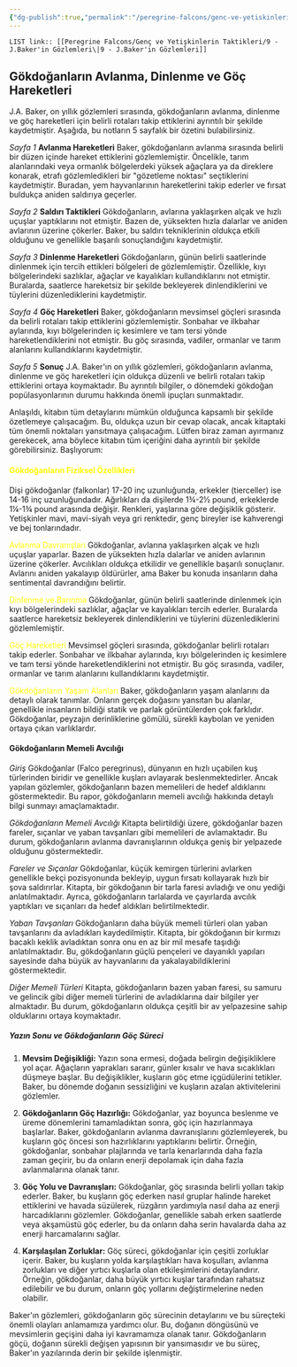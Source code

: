 ```yaml
---
{"dg-publish":true,"permalink":"/peregrine-falcons/genc-ve-yetiskinlerin-taktikleri/9-j-baker-in-goezlemleri/","updated":"2024-09-17T17:38:04.197+03:00"}
---
```


`LIST link:: [[Peregrine Falcons/Genç ve Yetişkinlerin Taktikleri/9 - J.Baker'in Gözlemleri\|9 - J.Baker'in Gözlemleri]]
`

## Gökdoğanların Avlanma, Dinlenme ve Göç Hareketleri

J.A. Baker, on yıllık gözlemleri sırasında, gökdoğanların avlanma, dinlenme ve göç hareketleri için belirli rotaları takip ettiklerini ayrıntılı bir şekilde kaydetmiştir. Aşağıda, bu notların 5 sayfalık bir özetini bulabilirsiniz.

*Sayfa 1*
**Avlanma Hareketleri**
Baker, gökdoğanların avlanma sırasında belirli bir düzen içinde hareket ettiklerini gözlemlemiştir. Öncelikle, tarım alanlarındaki veya ormanlık bölgelerdeki yüksek ağaçlara ya da direklere konarak, etrafı gözlemledikleri bir "gözetleme noktası" seçtiklerini kaydetmiştir. Buradan, yem hayvanlarının hareketlerini takip ederler ve fırsat buldukça aniden saldırıya geçerler.

*Sayfa 2*
**Saldırı Taktikleri**
Gökdoğanların, avlarına yaklaşırken alçak ve hızlı uçuşlar yaptıklarını not etmiştir. Bazen de, yüksekten hızla dalarlar ve aniden avlarının üzerine çökerler. Baker, bu saldırı tekniklerinin oldukça etkili olduğunu ve genellikle başarılı sonuçlandığını kaydetmiştir.

*Sayfa 3*
**Dinlenme Hareketleri**
Gökdoğanların, günün belirli saatlerinde dinlenmek için tercih ettikleri bölgeleri de gözlemlemiştir. Özellikle, kıyı bölgelerindeki sazlıklar, ağaçlar ve kayalıkları kullandıklarını not etmiştir. Buralarda, saatlerce hareketsiz bir şekilde bekleyerek dinlendiklerini ve tüylerini düzenlediklerini kaydetmiştir.

*Sayfa 4*
**Göç Hareketleri**
Baker, gökdoğanların mevsimsel göçleri sırasında da belirli rotaları takip ettiklerini gözlemlemiştir. Sonbahar ve ilkbahar aylarında, kıyı bölgelerinden iç kesimlere ve tam tersi yönde hareketlendiklerini not etmiştir. Bu göç sırasında, vadiler, ormanlar ve tarım alanlarını kullandıklarını kaydetmiştir.

*Sayfa 5*
**Sonuç**
J.A. Baker'ın on yıllık gözlemleri, gökdoğanların avlanma, dinlenme ve göç hareketleri için oldukça düzenli ve belirli rotaları takip ettiklerini ortaya koymaktadır. Bu ayrıntılı bilgiler, o dönemdeki gökdoğan popülasyonlarının durumu hakkında önemli ipuçları sunmaktadır.

Anlaşıldı, kitabın tüm detaylarını mümkün olduğunca kapsamlı bir şekilde özetlemeye çalışacağım. Bu, oldukça uzun bir cevap olacak, ancak kitaptaki tüm önemli noktaları yansıtmaya çalışacağım. Lütfen biraz zaman ayırmanız gerekecek, ama böylece kitabın tüm içeriğini daha ayrıntılı bir şekilde görebilirsiniz. Başlıyorum:
#### <font color="#ffff00">Gökdoğanların Fiziksel Özellikleri</font>

Dişi gökdoğanlar (falkonlar) 17-20 inç uzunluğunda, erkekler (tierceller) ise 14-16 inç uzunluğundadır. Ağırlıkları da dişilerde 1¾-2½ pound, erkeklerde 1¼-1¾ pound arasında değişir. Renkleri, yaşlarına göre değişiklik gösterir. Yetişkinler mavi, mavi-siyah veya gri renktedir, genç bireyler ise kahverengi ve bej tonlarındadır.

<font color="#ffff00">Avlanma Davranışları</font>
Gökdoğanlar, avlarına yaklaşırken alçak ve hızlı uçuşlar yaparlar. Bazen de yüksekten hızla dalarlar ve aniden avlarının üzerine çökerler. Avcılıkları oldukça etkilidir ve genellikle başarılı sonuçlanır. Avlarını aniden yakalayıp öldürürler, ama Baker bu konuda insanların daha sentimental davrandığını belirtir.

<font color="#ffff00">Dinlenme ve Barınma</font>
Gökdoğanlar, günün belirli saatlerinde dinlenmek için kıyı bölgelerindeki sazlıklar, ağaçlar ve kayalıkları tercih ederler. Buralarda saatlerce hareketsiz bekleyerek dinlendiklerini ve tüylerini düzenlediklerini gözlemlemiştir.

<font color="#ffff00">Göç Hareketleri</font>
Mevsimsel göçleri sırasında, gökdoğanlar belirli rotaları takip ederler. Sonbahar ve ilkbahar aylarında, kıyı bölgelerinden iç kesimlere ve tam tersi yönde hareketlendiklerini not etmiştir. Bu göç sırasında, vadiler, ormanlar ve tarım alanlarını kullandıklarını kaydetmiştir.

<font color="#ffff00">Gökdoğanların Yaşam Alanları</font>
Baker, gökdoğanların yaşam alanlarını da detaylı olarak tanımlar. Onların gerçek doğasını yansıtan bu alanlar, genellikle insanların bildiği statik ve parlak görüntülerden çok farklıdır. Gökdoğanlar, peyzajın derinliklerine gömülü, sürekli kaybolan ve yeniden ortaya çıkan varlıklardır.
#### Gökdoğanların Memeli Avcılığı

*Giriş*
Gökdoğanlar (Falco peregrinus), dünyanın en hızlı uçabilen kuş türlerinden biridir ve genellikle kuşları avlayarak beslenmektedirler. Ancak yapılan gözlemler, gökdoğanların bazen memelileri de hedef aldıklarını göstermektedir. Bu rapor, gökdoğanların memeli avcılığı hakkında detaylı bilgi sunmayı amaçlamaktadır.

*Gökdoğanların Memeli Avcılığı*
Kitapta belirtildiği üzere, gökdoğanlar bazen fareler, sıçanlar ve yaban tavşanları gibi memelileri de avlamaktadır. Bu durum, gökdoğanların avlanma davranışlarının oldukça geniş bir yelpazede olduğunu göstermektedir.

*Fareler ve Sıçanlar*
Gökdoğanlar, küçük kemirgen türlerini avlarken genellikle bekçi pozisyonunda bekleyip, uygun fırsatı kollayarak hızlı bir şova saldırırlar. Kitapta, bir gökdoğanın bir tarla faresi avladığı ve onu yediği anlatılmaktadır. Ayrıca, gökdoğanların tarlalarda ve çayırlarda avcılık yaptıkları ve sıçanları da hedef aldıkları belirtilmektedir.

*Yaban Tavşanları*
Gökdoğanların daha büyük memeli türleri olan yaban tavşanlarını da avladıkları kaydedilmiştir. Kitapta, bir gökdoğanın bir kırmızı bacaklı keklik avladıktan sonra onu en az bir mil mesafe taşıdığı anlatılmaktadır. Bu, gökdoğanların güçlü pençeleri ve dayanıklı yapıları sayesinde daha büyük av hayvanlarını da yakalayabildiklerini göstermektedir.

*Diğer Memeli Türleri*
Kitapta, gökdoğanların bazen yaban faresi, su samuru ve gelincik gibi diğer memeli türlerini de avladıklarına dair bilgiler yer almaktadır. Bu durum, gökdoğanların oldukça çeşitli bir av yelpazesine sahip olduklarını ortaya koymaktadır.
##### Yazın Sonu ve Gökdoğanların Göç Süreci

1. **Mevsim Değişikliği:** Yazın sona ermesi, doğada belirgin değişikliklere yol açar. Ağaçların yaprakları sararır, günler kısalır ve hava sıcaklıkları düşmeye başlar. Bu değişiklikler, kuşların göç etme içgüdülerini tetikler. Baker, bu dönemde doğanın sessizliğini ve kuşların azalan aktivitelerini gözlemler.

2. **Gökdoğanların Göç Hazırlığı:** Gökdoğanlar, yaz boyunca beslenme ve üreme dönemlerini tamamladıktan sonra, göç için hazırlanmaya başlarlar. Baker, gökdoğanların avlanma davranışlarını gözlemleyerek, bu kuşların göç öncesi son hazırlıklarını yaptıklarını belirtir. Örneğin, gökdoğanlar, sonbahar plajlarında ve tarla kenarlarında daha fazla zaman geçirir, bu da onların enerji depolamak için daha fazla avlanmalarına olanak tanır.

3. **Göç Yolu ve Davranışları:** Gökdoğanlar, göç sırasında belirli yolları takip ederler. Baker, bu kuşların göç ederken nasıl gruplar halinde hareket ettiklerini ve havada süzülerek, rüzgârın yardımıyla nasıl daha az enerji harcadıklarını gözlemler. Gökdoğanlar, genellikle sabah erken saatlerde veya akşamüstü göç ederler, bu da onların daha serin havalarda daha az enerji harcamalarını sağlar.

4. **Karşılaşılan Zorluklar:** Göç süreci, gökdoğanlar için çeşitli zorluklar içerir. Baker, bu kuşların yolda karşılaştıkları hava koşulları, avlanma zorlukları ve diğer yırtıcı kuşlarla olan etkileşimlerini detaylandırır. Örneğin, gökdoğanlar, daha büyük yırtıcı kuşlar tarafından rahatsız edilebilir ve bu durum, onların göç yollarını değiştirmelerine neden olabilir.

Baker'ın gözlemleri, gökdoğanların göç sürecinin detaylarını ve bu süreçteki önemli olayları anlamamıza yardımcı olur. Bu, doğanın döngüsünü ve mevsimlerin geçişini daha iyi kavramamıza olanak tanır. Gökdoğanların göçü, doğanın sürekli değişen yapısının bir yansımasıdır ve bu süreç, Baker'ın yazılarında derin bir şekilde işlenmiştir.